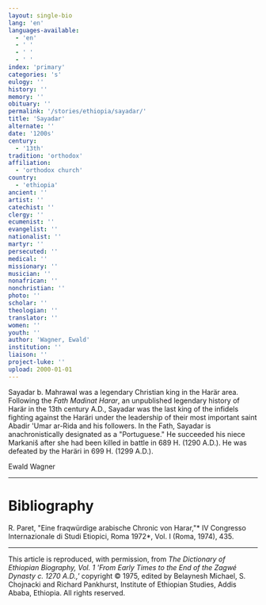 ```yaml
---
layout: single-bio
lang: 'en'
languages-available:
  - 'en'
  - ' '
  - ' '
  - ' '
index: 'primary'
categories: 's'
eulogy: ''
history: ''
memory: ''
obituary: ''
permalink: '/stories/ethiopia/sayadar/'
title: 'Sayadar'
alternate: ''
date: '1200s'
century:
  - '13th'
tradition: 'orthodox'
affiliation:
  - 'orthodox church'
country:
  - 'ethiopia'
ancient: ''
artist: ''
catechist: ''
clergy: ''
ecumenist: ''
evangelist: ''
nationalist: ''
martyr: ''
persecuted: ''
medical: ''
missionary: ''
musician: ''
nonafrican: ''
nonchristian: ''
photo: ''
scholar: ''
theologian: ''
translator: ''
women: ''
youth: ''
author: 'Wagner, Ewald'
institution: ''
liaison: ''
project-luke: ''
upload: 2000-01-01
---
```



Sayadar b. Mahrawal was a legendary Christian king in the Harär area. Following the *Fath Madinat Harar*, an unpublished legendary history of Harär in the 13th century A.D., Sayadar was the last king of the infidels fighting against the Haräri under the leadership of their most important saint Abadir 'Umar ar-Rida and his followers. In the Fath, Sayadar is anachronistically designated as a "Portuguese." He succeeded his niece Markaniš after she had been killed in battle in 689 H. (1290 A.D.). He was defeated by the Haräri in 699 H. (1299 A.D.).

Ewald Wagner

---

# Bibliography

R. Paret, "Eine fraqwürdige arabische Chronic von Harar,"* IV Congresso Internazionale di Studi Etiopici, Roma 1972*, Vol. I (Roma, 1974), 435.

---

This article is reproduced, with permission, from *The Dictionary of Ethiopian Biography, Vol. 1 'From Early Times to the End of the Zagwé Dynasty c. 1270 A.D.,'* copyright &copy; 1975, edited by Belaynesh Michael, S. Chojnacki and Richard Pankhurst, Institute of Ethiopian Studies, Addis Ababa, Ethiopia.  All rights reserved.